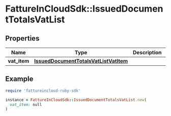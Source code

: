# FattureInCloudSdk::IssuedDocumentTotalsVatList

## Properties

| Name | Type | Description | Notes |
| ---- | ---- | ----------- | ----- |
| **vat_item** | [**IssuedDocumentTotalsVatListVatItem**](IssuedDocumentTotalsVatListVatItem.md) |  | [optional] |

## Example

```ruby
require 'fattureincloud-ruby-sdk'

instance = FattureInCloudSdk::IssuedDocumentTotalsVatList.new(
  vat_item: null
)
```

